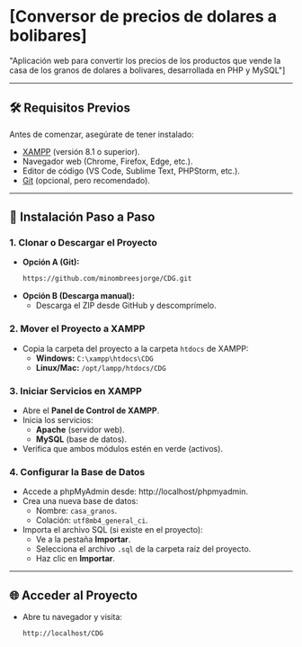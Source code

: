 # [Conversor de precios de dolares a bolibares]

"Aplicación web para convertir los precios de los productos que vende la casa de los granos de dolares a bolivares, desarrollada en PHP y MySQL"]

---

## 🛠️ **Requisitos Previos**
Antes de comenzar, asegúrate de tener instalado:
- [XAMPP](https://www.apachefriends.org/es/index.html) (versión 8.1 o superior).
- Navegador web (Chrome, Firefox, Edge, etc.).
- Editor de código (VS Code, Sublime Text, PHPStorm, etc.).
- [Git](https://git-scm.com/) (opcional, pero recomendado).

---

## 🚀 **Instalación Paso a Paso**

### 1. **Clonar o Descargar el Proyecto**
   - **Opción A (Git):**
     ```bash
     https://github.com/minombreesjorge/CDG.git
     ```
   - **Opción B (Descarga manual):**
     - Descarga el ZIP desde GitHub y descomprímelo.

### 2. **Mover el Proyecto a XAMPP**
   - Copia la carpeta del proyecto a la carpeta `htdocs` de XAMPP:
     - **Windows:** `C:\xampp\htdocs\CDG`
     - **Linux/Mac:** `/opt/lampp/htdocs/CDG`

### 3. **Iniciar Servicios en XAMPP**
   - Abre el **Panel de Control de XAMPP**.
   - Inicia los servicios:
     - **Apache** (servidor web).
     - **MySQL** (base de datos).
   - Verifica que ambos módulos estén en verde (activos).

### 4. **Configurar la Base de Datos**
   - Accede a phpMyAdmin desde: http://localhost/phpmyadmin.
   - Crea una nueva base de datos:
     - Nombre: `casa_granos`.
     - Colación: `utf8mb4_general_ci`.
   - Importa el archivo SQL (si existe en el proyecto):
     - Ve a la pestaña **Importar**.
     - Selecciona el archivo `.sql` de la carpeta raiz del proyecto.
     - Haz clic en **Importar**.

---

## 🌐 **Acceder al Proyecto**
- Abre tu navegador y visita:
  ```bash
  http://localhost/CDG
